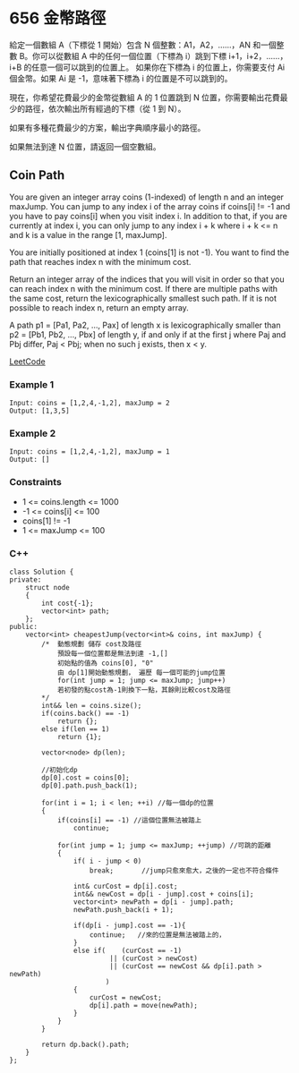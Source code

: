 # 656 金幣路徑

給定一個數組 A（下標從 1 開始）包含 N 個整數：A1，A2，……，AN 和一個整數 B。你可以從數組 A 中的任何一個位置（下標為 i）跳到下標 i+1，i+2，……，i+B 的任意一個可以跳到的位置上。
如果你在下標為 i 的位置上，你需要支付 Ai 個金幣。如果 Ai 是 -1，意味著下標為 i 的位置是不可以跳到的。

現在，你希望花費最少的金幣從數組 A 的 1 位置跳到 N 位置，你需要輸出花費最少的路徑，依次輸出所有經過的下標（從 1 到 N）。

如果有多種花費最少的方案，輸出字典順序最小的路徑。

如果無法到達 N 位置，請返回一個空數組。

##  Coin Path

You are given an integer array coins (1-indexed) of length n and an integer maxJump. You can jump to any index i of the array coins if coins[i] != -1 and you have to pay coins[i] when you visit index i. In addition to that, if you are currently at index i, you can only jump to any index i + k where i + k <= n and k is a value in the range [1, maxJump].

You are initially positioned at index 1 (coins[1] is not -1). You want to find the path that reaches index n with the minimum cost.

Return an integer array of the indices that you will visit in order so that you can reach index n with the minimum cost. If there are multiple paths with the same cost, return the lexicographically smallest such path. If it is not possible to reach index n, return an empty array.

A path p1 = [Pa1, Pa2, ..., Pax] of length x is lexicographically smaller than p2 = [Pb1, Pb2, ..., Pbx] of length y, if and only if at the first j where Paj and Pbj differ, Paj < Pbj; when no such j exists, then x < y.

[LeetCode](https://leetcode-cn.com/problems/coin-path/)

### Example 1

```
Input: coins = [1,2,4,-1,2], maxJump = 2
Output: [1,3,5]
```

### Example 2

```
Input: coins = [1,2,4,-1,2], maxJump = 1
Output: []
```

### Constraints

* 1 <= coins.length <= 1000
* -1 <= coins[i] <= 100
* coins[1] != -1
* 1 <= maxJump <= 100


### C++ 

```
class Solution {
private:
    struct node
    {
        int cost{-1};
        vector<int> path;
    };
public:
    vector<int> cheapestJump(vector<int>& coins, int maxJump) {
        /*  動態規劃 儲存 cost及路徑
            預設每一個位置都是無法到達 -1,[] 
            初始點的值為 coins[0], "0"
            由 dp[1]開始動態規劃， 遍歷 每一個可能的jump位置
            for(int jump = 1; jump <= maxJump; jump++)
            若初發的點cost為-1則換下一點，其餘則比較cost及路徑  
        */
        int&& len = coins.size();
        if(coins.back() == -1)
            return {};
        else if(len == 1)
            return {1};       

        vector<node> dp(len);

        //初始化dp
        dp[0].cost = coins[0];
        dp[0].path.push_back(1);

        for(int i = 1; i < len; ++i) //每一個dp的位置
        {
            if(coins[i] == -1) //這個位置無法被踏上
                continue;
            
            for(int jump = 1; jump <= maxJump; ++jump) //可跳的距離
            {
                if( i - jump < 0)
                    break;       //jump只愈來愈大，之後的一定也不符合條件

                int& curCost = dp[i].cost;
                int&& newCost = dp[i - jump].cost + coins[i];
                vector<int> newPath = dp[i - jump].path; 
                newPath.push_back(i + 1);
                
                if(dp[i - jump].cost == -1){
                    continue;   //來的位置是無法被踏上的，
                }
                else if(    (curCost == -1) 
                         || (curCost > newCost)
                         || (curCost == newCost && dp[i].path > newPath)
                        )
                { 
                    curCost = newCost;
                    dp[i].path = move(newPath);
                }                
            }
        }

        return dp.back().path;
    }
};
```
